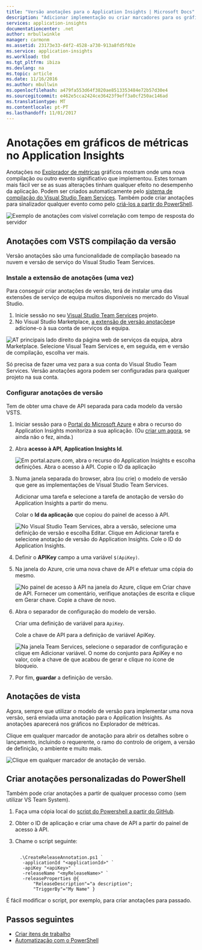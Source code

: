```yaml
---
title: "Versão anotações para o Application Insights | Microsoft Docs"
description: "Adicionar implementação ou criar marcadores para os gráficos do Explorador de métricas no Application Insights."
services: application-insights
documentationcenter: .net
author: mrbullwinkle
manager: carmonm
ms.assetid: 23173e33-d4f2-4528-a730-913a8fd5f02e
ms.service: application-insights
ms.workload: tbd
ms.tgt_pltfrm: ibiza
ms.devlang: na
ms.topic: article
ms.date: 11/16/2016
ms.author: mbullwin
ms.openlocfilehash: a479fa553d64f3820ae8513353484e72b57d30e4
ms.sourcegitcommit: e462e5cca2424ce36423f9eff3a0cf250ac146ad
ms.translationtype: MT
ms.contentlocale: pt-PT
ms.lasthandoff: 11/01/2017
---
```

# <a name="annotations-on-metric-charts-in-application-insights"></a>Anotações em gráficos de métricas no Application Insights
Anotações no [Explorador de métricas](app-insights-metrics-explorer.md) gráficos mostram onde uma nova compilação ou outro evento significativo que implementou. Estes tornam mais fácil ver se as suas alterações tinham qualquer efeito no desempenho da aplicação. Podem ser criados automaticamente pelo [sistema de compilação do Visual Studio Team Services](https://www.visualstudio.com/en-us/get-started/build/build-your-app-vs). Também pode criar anotações para sinalizador qualquer evento como pelo [criá-los a partir do PowerShell](#create-annotations-from-powershell).

![Exemplo de anotações com visível correlação com tempo de resposta do servidor](./media/app-insights-annotations/00.png)



## <a name="release-annotations-with-vsts-build"></a>Anotações com VSTS compilação da versão

Versão anotações são uma funcionalidade de compilação baseado na nuvem e versão de serviço do Visual Studio Team Services. 

### <a name="install-the-annotations-extension-one-time"></a>Instale a extensão de anotações (uma vez)
Para conseguir criar anotações de versão, terá de instalar uma das extensões de serviço de equipa muitos disponíveis no mercado do Visual Studio.

1. Inicie sessão no seu [Visual Studio Team Services](https://www.visualstudio.com/en-us/get-started/setup/sign-up-for-visual-studio-online) projeto.
2. No Visual Studio Marketplace, [a extensão de versão anotações](https://marketplace.visualstudio.com/items/ms-appinsights.appinsightsreleaseannotations)e adicione-o à sua conta de serviços da equipa.

![AT principais lado direito da página web de serviços da equipa, abra Marketplace. Selecione Visual Team Services e, em seguida, em e versão de compilação, escolha ver mais.](./media/app-insights-annotations/10.png)

Só precisa de fazer uma vez para a sua conta do Visual Studio Team Services. Versão anotações agora podem ser configuradas para qualquer projeto na sua conta. 

### <a name="configure-release-annotations"></a>Configurar anotações de versão

Tem de obter uma chave de API separada para cada modelo da versão VSTS.

1. Iniciar sessão para o [Portal do Microsoft Azure](https://portal.azure.com) e abra o recurso do Application Insights monitoriza a sua aplicação. (Ou [criar um agora](app-insights-overview.md), se ainda não o fez, ainda.)
2. Abra **acesso à API**, **Application Insights Id**.
   
    ![Em portal.azure.com, abra o recurso do Application Insights e escolha definições. Abra o acesso à API. Copie o ID da aplicação](./media/app-insights-annotations/20.png)

4. Numa janela separada do browser, abra (ou crie) o modelo de versão que gere as implementações de Visual Studio Team Services. 
   
    Adicionar uma tarefa e selecione a tarefa de anotação de versão do Application Insights a partir do menu.
   
    Colar o **Id da aplicação** que copiou do painel de acesso à API.
   
    ![No Visual Studio Team Services, abra a versão, selecione uma definição de versão e escolha Editar. Clique em Adicionar tarefa e selecione anotação de versão do Application Insights. Cole o ID do Application Insights.](./media/app-insights-annotations/30.png)
4. Definir o **APIKey** campo a uma variável `$(ApiKey)`.

5. Na janela do Azure, crie uma nova chave de API e efetuar uma cópia do mesmo.
   
    ![No painel de acesso à API na janela do Azure, clique em Criar chave de API. Fornecer um comentário, verifique anotações de escrita e clique em Gerar chave. Copie a chave de novo.](./media/app-insights-annotations/40.png)

6. Abra o separador de configuração do modelo de versão.
   
    Criar uma definição de variável para `ApiKey`.
   
    Cole a chave de API para a definição de variável ApiKey.
   
    ![Na janela Team Services, selecione o separador de configuração e clique em Adicionar variável. O nome do conjunto para ApiKey e no valor, cole a chave de que acabou de gerar e clique no ícone de bloqueio.](./media/app-insights-annotations/50.png)
7. Por fim, **guardar** a definição de versão.


## <a name="view-annotations"></a>Anotações de vista
Agora, sempre que utilizar o modelo de versão para implementar uma nova versão, será enviada uma anotação para o Application Insights. As anotações aparecerá nos gráficos no Explorador de métricas.

Clique em qualquer marcador de anotação para abrir os detalhes sobre o lançamento, incluindo o requerente, o ramo do controlo de origem, a versão de definição, o ambiente e muito mais.

![Clique em qualquer marcador de anotação de versão.](./media/app-insights-annotations/60.png)

## <a name="create-custom-annotations-from-powershell"></a>Criar anotações personalizadas do PowerShell
Também pode criar anotações a partir de qualquer processo como (sem utilizar VS Team System). 


1. Faça uma cópia local do [script do Powershell a partir do GitHub](https://github.com/Microsoft/ApplicationInsights-Home/blob/master/API/CreateReleaseAnnotation.ps1).

2. Obter o ID de aplicação e criar uma chave de API a partir do painel de acesso à API.

3. Chame o script seguinte:

```PS

     .\CreateReleaseAnnotation.ps1 `
      -applicationId "<applicationId>" `
      -apiKey "<apiKey>" `
      -releaseName "<myReleaseName>" `
      -releaseProperties @{
          "ReleaseDescription"="a description";
          "TriggerBy"="My Name" }
```

É fácil modificar o script, por exemplo, para criar anotações para passado.

## <a name="next-steps"></a>Passos seguintes

* [Criar itens de trabalho](app-insights-diagnostic-search.md#create-work-item)
* [Automatização com o PowerShell](app-insights-powershell.md)
